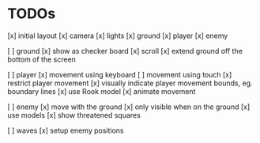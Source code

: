 # TODOs

[x] initial layout
  [x] camera
  [x] lights
  [x] ground
  [x] player
  [x] enemy

[ ] ground
  [x] show as checker board
  [x] scroll
  [x] extend ground off the bottom of the screen

[ ] player
  [x] movement using keyboard
  [ ] movement using touch
  [x] restrict player movement
  [x] visually indicate player movement bounds, eg. boundary lines
  [x] use Rook model
  [x] animate movement

[ ] enemy
  [x] move with the ground
  [x] only visible when on the ground
  [x] use models
  [x] show threatened squares

[ ] waves
  [x] setup enemy positions
